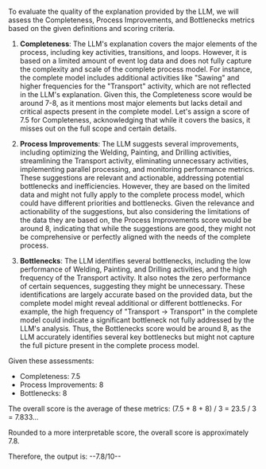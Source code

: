 To evaluate the quality of the explanation provided by the LLM, we will assess the Completeness, Process Improvements, and Bottlenecks metrics based on the given definitions and scoring criteria.

1. **Completeness**: The LLM's explanation covers the major elements of the process, including key activities, transitions, and loops. However, it is based on a limited amount of event log data and does not fully capture the complexity and scale of the complete process model. For instance, the complete model includes additional activities like "Sawing" and higher frequencies for the "Transport" activity, which are not reflected in the LLM's explanation. Given this, the Completeness score would be around 7-8, as it mentions most major elements but lacks detail and critical aspects present in the complete model. Let's assign a score of 7.5 for Completeness, acknowledging that while it covers the basics, it misses out on the full scope and certain details.

2. **Process Improvements**: The LLM suggests several improvements, including optimizing the Welding, Painting, and Drilling activities, streamlining the Transport activity, eliminating unnecessary activities, implementing parallel processing, and monitoring performance metrics. These suggestions are relevant and actionable, addressing potential bottlenecks and inefficiencies. However, they are based on the limited data and might not fully apply to the complete process model, which could have different priorities and bottlenecks. Given the relevance and actionability of the suggestions, but also considering the limitations of the data they are based on, the Process Improvements score would be around 8, indicating that while the suggestions are good, they might not be comprehensive or perfectly aligned with the needs of the complete process.

3. **Bottlenecks**: The LLM identifies several bottlenecks, including the low performance of Welding, Painting, and Drilling activities, and the high frequency of the Transport activity. It also notes the zero performance of certain sequences, suggesting they might be unnecessary. These identifications are largely accurate based on the provided data, but the complete model might reveal additional or different bottlenecks. For example, the high frequency of "Transport -> Transport" in the complete model could indicate a significant bottleneck not fully addressed by the LLM's analysis. Thus, the Bottlenecks score would be around 8, as the LLM accurately identifies several key bottlenecks but might not capture the full picture present in the complete process model.

Given these assessments:
- Completeness: 7.5
- Process Improvements: 8
- Bottlenecks: 8

The overall score is the average of these metrics: (7.5 + 8 + 8) / 3 = 23.5 / 3 = 7.833...

Rounded to a more interpretable score, the overall score is approximately 7.8.

Therefore, the output is: --7.8/10--